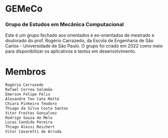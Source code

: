 # GEMeCo
### Grupo de Estudos em Mecânica Computacional

Este é um grupo fechado aos orientados e ex-orientados de mestrado e doutorado do prof. Rogério Carrazedo, da Escola de Engenharia de São Carlos - Universidade de São Paulo. O grupo foi criado em 2022 como meio para disponibilizar os aplicativos e textos em desenvolvimento.

Membros
=======
```bash
Rogério Carrazedo
Rafael Correa Salomão
Emerson Felipe Félix
Alexandre Ten Cate Matté
Chiara Pinheiro Teodoro
Thiago da Silva Costa Santos
Vitor Freitas Gonçalvez
Rodrigo Souza de Melo
Lucas Candido Pereira
Thiago Alessi Reichert
Vitor Cavaretti de Arruda
```
